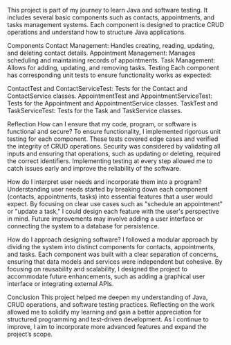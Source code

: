 This project is part of my journey to learn Java and software testing. It includes several basic components such as contacts, appointments, and tasks management systems. Each component is designed to practice CRUD operations and understand how to structure Java applications.

Components
Contact Management: Handles creating, reading, updating, and deleting contact details.
Appointment Management: Manages scheduling and maintaining records of appointments.
Task Management: Allows for adding, updating, and removing tasks.
Testing
Each component has corresponding unit tests to ensure functionality works as expected:

ContactTest and ContactServiceTest: Tests for the Contact and ContactService classes.
AppointmentTest and AppointmentServiceTest: Tests for the Appointment and AppointmentService classes.
TaskTest and TaskServiceTest: Tests for the Task and TaskService classes.

Reflection
How can I ensure that my code, program, or software is functional and secure?
To ensure functionality, I implemented rigorous unit testing for each component. These tests covered edge cases and verified the integrity of CRUD operations. Security was considered by validating all inputs and ensuring that operations, such as updating or deleting, required the correct identifiers. Implementing testing at every step allowed me to catch issues early and improve the reliability of the software.

How do I interpret user needs and incorporate them into a program?
Understanding user needs started by breaking down each component (contacts, appointments, tasks) into essential features that a user would expect. By focusing on clear use cases such as "schedule an appointment" or "update a task," I could design each feature with the user's perspective in mind. Future improvements may involve adding a user interface or connecting the system to a database for persistence.

How do I approach designing software?
I followed a modular approach by dividing the system into distinct components for contacts, appointments, and tasks. Each component was built with a clear separation of concerns, ensuring that data models and services were independent but cohesive. By focusing on reusability and scalability, I designed the project to accommodate future enhancements, such as adding a graphical user interface or integrating external APIs.

Conclusion
This project helped me deepen my understanding of Java, CRUD operations, and software testing practices. Reflecting on the work allowed me to solidify my learning and gain a better appreciation for structured programming and test-driven development. As I continue to improve, I aim to incorporate more advanced features and expand the project’s scope.
